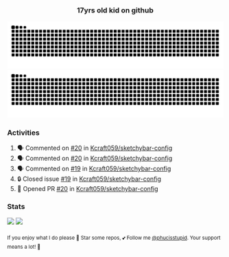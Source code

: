 <h3 align="center">17yrs old kid on github</h3>

![GitHub Contribution Grid Snake (Dark)](https://raw.githubusercontent.com/phucisstupid/phucisstupid/output/catppuccin-mocha.svg#gh-dark-mode-only)
![GitHub Contribution Grid Snake (Light)](https://raw.githubusercontent.com/phucisstupid/phucisstupid/output/github-contribution-grid-snake.svg#gh-light-mode-only)

### Activities

<!--START_SECTION:activity-->
1. 🗣 Commented on [#20](https://github.com/Kcraft059/sketchybar-config/pull/20#issuecomment-3392949571) in [Kcraft059/sketchybar-config](https://github.com/Kcraft059/sketchybar-config)
2. 🗣 Commented on [#20](https://github.com/Kcraft059/sketchybar-config/pull/20#issuecomment-3392567218) in [Kcraft059/sketchybar-config](https://github.com/Kcraft059/sketchybar-config)
3. 🗣 Commented on [#19](https://github.com/Kcraft059/sketchybar-config/issues/19#issuecomment-3389266998) in [Kcraft059/sketchybar-config](https://github.com/Kcraft059/sketchybar-config)
4. 🔒 Closed issue [#19](https://github.com/Kcraft059/sketchybar-config/issues/19) in [Kcraft059/sketchybar-config](https://github.com/Kcraft059/sketchybar-config)
5. 💪 Opened PR [#20](https://github.com/Kcraft059/sketchybar-config/pull/20) in [Kcraft059/sketchybar-config](https://github.com/Kcraft059/sketchybar-config)
<!--END_SECTION:activity-->

### Stats

<div>
  <img width=400 src="https://github-readme-stats.vercel.app/api?username=phucisstupid&show_icons=true&theme=catppuccin_mocha"/>
  <img width=400 src="https://github-readme-stats.vercel.app/api/top-langs?username=phucisstupid&layout=compact&theme=catppuccin_mocha&card_width=395"/>
</div>

<sub>If you enjoy what I do please 🌟 Star some repos, 💕 Follow me [@phucisstupid](https://github.com/phucisstupid). Your support means a lot! 🥰
